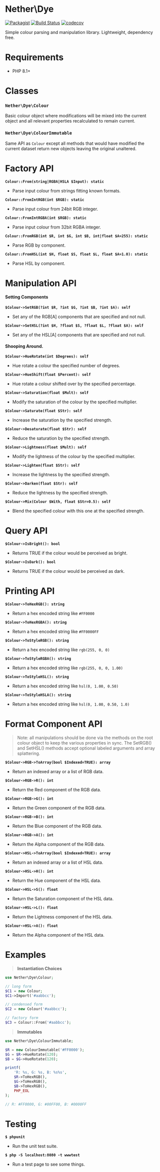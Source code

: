 # Nether\Dye

[![Packagist](https://img.shields.io/packagist/v/netherphp/dye.svg?style=for-the-badge)](https://packagist.org/packages/netherphp/dye)
[![Build Status](https://img.shields.io/github/actions/workflow/status/netherphp/dye/phpunit.yml?style=for-the-badge)](https://github.com/netherphp/dye/actions)
[![codecov](https://img.shields.io/codecov/c/gh/netherphp/dye?style=for-the-badge&token=VQC48XNBS2)](https://codecov.io/gh/netherphp/dye)

Simple colour parsing and manipulation library. Lightweight, dependency free.

# Requirements

* PHP 8.1+

# Classes

### `Nether\Dye\Colour`

Basic colour object where modifications will be mixed into the current object and all relevant properties recalculated to remain current.

### `Nether\Dye\ColourImmutable`

Same API as `Colour` except all methods that would have modified the current dataset return new objects leaving the original unaltered.

# Factory API

**`Colour::From(string|RGBA|HSLA $Input): static`**
* Parse input colour from strings fitting known formats.

**`Colour::FromIntRGB(int $RGB): static`**
* Parse input colour from 24bit RGB integer.

**`Colour::FromIntRGBA(int $RGB): static`**
* Parse input colour from 32bit RGBA integer.

**`Colour::FromRGB(int $R, int $G, int $B, int|float $A=255): static`**
* Parse RGB by component.

**`Colour::FromHSL(int $H, float $S, float $L, float $A=1.0): static`**
* Parse HSL by component.

# Manipulation API

#### Setting Components

**`$Colour->SetRGB(?int $R, ?int $G, ?int $B, ?int $A): self`**
* Set any of the RGB[A] components that are specified and not null.

**`$Colour->SetHSL(?int $H, ?float $S, ?float $L, ?float $A): self`**
* Set any of the HSL[A] components that are specified and not null.

#### Shooping Around.

**`$Colour->HueRotate(int $Degrees): self`**
* Hue rotate a colour the specified number of degrees.

**`$Colour->HueShift(float $Percent): self`**
* Hue rotate a colour shifted over by the specified percentage.

**`$Colour->Saturation(float $Mult): self`**
* Modify the saturation of the colour by the specified multiplier.

**`$Colour->Saturate(float $Str): self`**
* Increase the saturation by the specified strength.

**`$Colour->Desaturate(float $Str): self`**
* Reduce the saturation by the specified strength.

**`$Colour->Lightness(float $Mult): self`**
* Modify the lightness of the colour by the specified multiplier.

**`$Colour->Lighten(float $Str): self`**
* Increase the lightness by the specified strength.

**`$Colour->Darken(float $Str): self`**
* Reduce the lightness by the specified strength.

**`$Colour->Mix(Colour $With, float $Str=0.5): self`**
* Blend the specified colour with this one at the specified strength.

# Query API

**`$Colour->IsBright(): bool`**
* Returns TRUE if the colour would be perceived as bright.

**`$Colour->IsDark(): bool`**
* Returns TRUE if the colour would be perceived as dark.

# Printing API

**`$Colour->ToHexRGB(): string`**
* Return a hex encoded string like `#FF0000`

**`$Colour->ToHexRGBA(): string`**
* Return a hex encoded string like `#FF0000FF`

**`$Colour->ToStyleRGB(): string`**
* Return a hex encoded string like `rgb(255, 0, 0)`

**`$Colour->ToStyleRGBA(): string`**
* Return a hex encoded string like `rgb(255, 0, 0, 1.00)`

**`$Colour->ToStyleHSL(): string`**
* Return a hex encoded string like `hsl(0, 1.00, 0.50)`

**`$Colour->ToStyleHSLA(): string`**
* Return a hex encoded string like `hsl(0, 1.00, 0.50, 1.0)`

# Format Component API

> Note: all manipulations should be done via the methods on the root colour
> object to keep the various properties in sync. The SetRGB() and SetHSL()
> methods accept optional labeled arguments and array splattering.

**`$Colour->RGB->ToArray(bool $Indexed=TRUE): array`**
* Return an indexed array or a list of RGB data.

**`$Colour->RGB->R(): int`**
* Return the Red component of the RGB data.

**`$Colour->RGB->G(): int`**
* Return the Green component of the RGB data.

**`$Colour->RGB->B(): int`**
* Return the Blue component of the RGB data.

**`$Colour->RGB->A(): int`**
* Return the Alpha component of the RGB data.

**`$Colour->HSL->ToArray(bool $Indexed=TRUE): array`**
* Return an indexed array or a list of HSL data.

**`$Colour->HSL->H(): int`**
* Return the Hue component of the HSL data.

**`$Colour->HSL->S(): float`**
* Return the Saturation component of the HSL data.

**`$Colour->HSL->L(): float`**
* Return the Lightness component of the HSL data.

**`$Colour->HSL->A(): float`**
* Return the Alpha component of the HSL data.

# Examples

> **Instantiation Choices**

```php
use Nether\Dye\Colour;

// long form
$C1 = new Colour;
$C1->Import('#aabbcc');

// condensed form
$C2 = new Colour('#aabbcc');

// factory form
$C3 = Colour::From('#aabbcc');
```

> **Immutables**

```php
use Nether\Dye\ColourImmutable;

$R = new ColourImmutable('#FF0000');
$G = $R->HueRotate(120);
$B = $G->HueRotate(120);

printf(
	'R: %s, G: %s, B: %s%s',
	$R->ToHexRGB(),
	$G->ToHexRGB(),
	$B->ToHexRGB(),
	PHP_EOL
);

// R: #FF0000, G: #00FF00, B: #0000FF
```

# Testing

**`$ phpunit`**
* Run the unit test suite.

**`$ php -S localhost:8080 -t wwwtest`**
* Run a test page to see some things.

